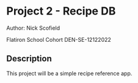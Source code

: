 # Project 2 - Recipe DB

Author: Nick Scofield

Flatiron School Cohort DEN-SE-12122022

## Description
This project will be a simple recipe reference app. 
